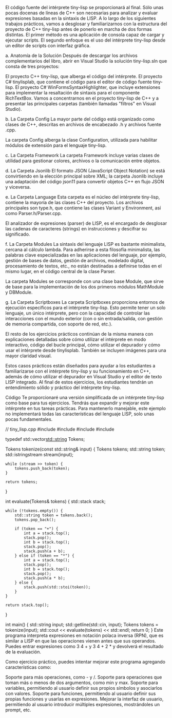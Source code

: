 

El código fuente del intérprete tiny-lisp se proporcionará al final. Sólo unas pocas docenas de líneas de C++ son necesarias para analizar y evaluar expresiones basadas en la sintaxis de LISP.
A lo largo de los siguientes trabajos prácticos, vamos a desglosar y familiarizarnos con la estructura del proyecto de C++ tiny-lisp antes de ponerlo en marcha de dos formas distintas. El primer método es una aplicación de consola capaz de cargar y ejecutar scripts. El segundo enfoque es el uso del intérprete tiny-lisp desde un editor de scripts con interfaz gráfica.

a. Anatomía de la Solución 
Después de descargar los archivos complementarios del libro, abrir en Visual Studio la solución tiny-lisp.sln que consta de tres proyectos:

El proyecto C++ tiny-lisp, que alberga el código del intérprete.
El proyecto C# tinylisplab, que contiene el código para el editor de código fuente tiny-lisp.
El proyecto C# WinFormsSyntaxHighlighter, que incluye extensiones para implementar la resaltación de sintaxis para el componente RichTextBox.
Vamos a concentrarnos en el proyecto tiny-lisp de C++ y a presentar las principales carpetas (también llamadas "filtros" en Visual Studio).

b. La Carpeta Config 
La mayor parte del código está organizado como clases de C++, descritas en archivos de encabezado .h y archivos fuente .cpp.

La carpeta Config alberga la clase Configuration, utilizada para habilitar módulos de extensión para el lenguaje tiny-lisp.

c. La Carpeta Framework 
La carpeta Framework incluye varias clases de utilidad para gestionar colores, archivos o la comunicación entre objetos.

d. La Carpeta Jsonlib 
El formato JSON (JavaScript Object Notation) se está convirtiendo en la elección principal sobre XML; la carpeta Jsonlib incluye una adaptación del código json11 para convertir objetos C++ en flujo JSON y viceversa.

e. La Carpeta Language 
Esta carpeta es el núcleo del intérprete tiny-lisp, contiene la mayoría de las clases C++ del proyecto. Los archivos principales son type.h, que contiene las clases Variant y Environment, así como Parser.h/Parser.cpp.

El analizador de expresiones (parser) de LISP, es el encargado de desglosar las cadenas de caracteres (strings) en instrucciones y descifrar su significado.

f. La Carpeta Modules 
La sintaxis del lenguaje LISP es bastante minimalista, cercana al cálculo lambda. Para adherirse a esta filosofía minimalista, las palabras clave especializadas en las aplicaciones del lenguaje, por ejemplo, gestión de bases de datos, gestión de archivos, modelado digital, procesamiento de textos, etc., no están destinadas a definirse todas en el mismo lugar, en el código central de la clase Parser.

La carpeta Modules se corresponde con una clase base Module, que sirve de base para la implementación de los dos primeros módulos MathModule y DBModule.

g. La Carpeta Scriptboxes 
La carpeta Scriptboxes proporciona entornos de ejecución específicos para el intérprete tiny-lisp. Esto permite tener un solo lenguaje, un único intérprete, pero con la capacidad de controlar las interacciones con el mundo exterior (con o sin entrada/salida, con gestión de memoria compartida, con soporte de red, etc.).

El resto de los ejercicios prácticos continúan de la misma manera con explicaciones detalladas sobre cómo utilizar el intérprete en modo interactivo, código del bucle principal, cómo utilizar el depurador y cómo usar el intérprete desde tinylisplab. También se incluyen imágenes para una mayor claridad visual.

Estos casos prácticos están diseñados para ayudar a los estudiantes a familiarizarse con el intérprete tiny-lisp y su funcionamiento en C++, además de cómo utilizar el depurador en Visual Studio y el editor de texto LISP integrado. Al final de estos ejercicios, los estudiantes tendrán un entendimiento sólido y práctico del intérprete tiny-lisp.

Código
Te proporcionaré una versión simplificada de un intérprete tiny-lisp como base para tus ejercicios. Tendrás que expandir y mejorar este intérprete en tus tareas prácticas. Para mantenerlo manejable, este ejemplo no implementará todas las características del lenguaje LISP, solo unas pocas fundamentales.


// tiny_lisp.cpp
#include <iostream>
#include <sstream>
#include <stack>
#include <vector>

typedef std::vector<std::string> Tokens;

Tokens tokenize(const std::string& input) {
    Tokens tokens;
    std::string token;
    std::istringstream stream(input);

    while (stream >> token) {
        tokens.push_back(token);
    }

    return tokens;
}

int evaluate(Tokens& tokens) {
    std::stack<int> stack;

    while (!tokens.empty()) {
        std::string token = tokens.back();
        tokens.pop_back();

        if (token == "+") {
            int a = stack.top();
            stack.pop();
            int b = stack.top();
            stack.pop();
            stack.push(a + b);
        } else if (token == "*") {
            int a = stack.top();
            stack.pop();
            int b = stack.top();
            stack.pop();
            stack.push(a * b);
        } else {
            stack.push(std::stoi(token));
        }
    }

    return stack.top();
}

int main() {
    std::string input;
    std::getline(std::cin, input);
    Tokens tokens = tokenize(input);
    std::cout << evaluate(tokens) << std::endl;
    return 0;
}
Este programa interpreta expresiones en notación polaca inversa (RPN), que es similar a LISP en que las operaciones vienen antes que sus operandos. Puedes entrar expresiones como 3 4 + y 3 4 + 2 * y devolverá el resultado de la evaluación.

Como ejercicio práctico, puedes intentar mejorar este programa agregando características como:

Soporte para más operaciones, como - y /.
Soporte para operaciones que toman más o menos de dos argumentos, como min y max.
Soporte para variables, permitiendo al usuario definir sus propios símbolos y asociarlos con valores.
Soporte para funciones, permitiendo al usuario definir sus propias funciones y usarlas en expresiones.
Mejorar la interfaz de usuario, permitiendo al usuario introducir múltiples expresiones, mostrándoles un prompt, etc.
